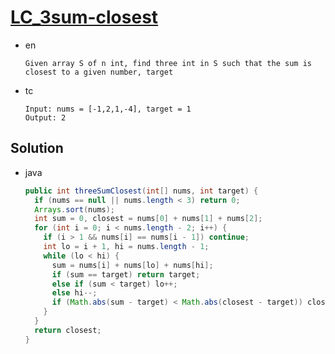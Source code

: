 # [LC_3sum-closest](https://leetcode.com/problems/3sum-closest)

* en

  ```en
  Given array S of n int, find three int in S such that the sum is closest to a given number, target
  ```

* tc

  ```tc
  Input: nums = [-1,2,1,-4], target = 1
  Output: 2
  ```

## Solution

* java

  ```java
  public int threeSumClosest(int[] nums, int target) {
    if (nums == null || nums.length < 3) return 0;
    Arrays.sort(nums);
    int sum = 0, closest = nums[0] + nums[1] + nums[2];
    for (int i = 0; i < nums.length - 2; i++) {
      if (i > 1 && nums[i] == nums[i - 1]) continue;
      int lo = i + 1, hi = nums.length - 1;
      while (lo < hi) {
        sum = nums[i] + nums[lo] + nums[hi];
        if (sum == target) return target;
        else if (sum < target) lo++;
        else hi--;
        if (Math.abs(sum - target) < Math.abs(closest - target)) closest = sum;
      }
    }
    return closest;
  }
  ```
